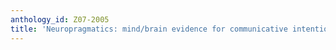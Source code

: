```yaml
---
anthology_id: Z07-2005
title: 'Neuropragmatics: mind/brain evidence for communicative intentions'
---
```


